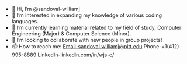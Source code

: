 - 👋 Hi, I’m @sandoval-williamj
- 👀 I’m interested in expanding my knowledge of various coding languages.
- 🌱 I’m currently learning material related to my field of study, Computer Engineering (Major) & Computer Science (Minor).
- 💞️ I’m looking to collaborate with new people in group projects!
- 📫 How to reach me:
   Email-sandoval.williamj@pitt.edu
   Phone-+1(412) 995-8889
   LinkedIn-linkedin.com/in/wjs-c/

<!---
sandoval-williamj/sandoval-williamj is a ✨ special ✨ repository because its `README.md` (this file) appears on your GitHub profile.
You can click the Preview link to take a look at your changes.
--->
